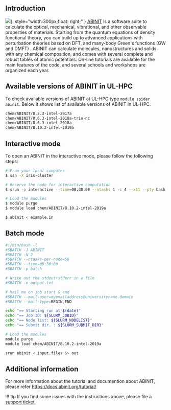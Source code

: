 
## Introduction

![](https://www.abinit.org/themes/abinit/logo-abinit-2015.svg){: style="width:300px;float: right;" }
[ABINIT](https://www.abinit.org/) is a software suite to calculate the optical, mechanical, vibrational,
and other observable properties of materials. Starting from the quantum equations
of density functional theory, you can build up to advanced applications with
perturbation theories based on DFT, and many-body Green's functions (GW and DMFT) .
ABINIT can calculate molecules, nanostructures and solids with any chemical composition,
and comes with several complete and robust tables of atomic potentials.
On-line tutorials are available for the main features of the code,
and several schools and workshops are organized each year.

## Available versions of ABINIT in UL-HPC
To check available versions of ABINIT at UL-HPC type `module spider abinit`.
Below it shows list of available versions of ABINIT in UL-HPC. 
```bash 
chem/ABINIT/8.2.3-intel-2017a
chem/ABINIT/8.6.3-intel-2018a-trio-nc
chem/ABINIT/8.6.3-intel-2018a
chem/ABINIT/8.10.2-intel-2019a
```

## Interactive mode
To open an ABINIT in the interactive mode, please follow the following steps:

```bash 
# From your local computer
$ ssh -X iris-cluster

# Reserve the node for interactive computation
$ srun -p interactive --time=00:30:00 --ntasks 1 -c 4 --x11 --pty bash -i

# Load the modules
$ module purge
$ module load chem/ABINIT/8.10.2-intel-2019a

$ abinit < example.in 
```

## Batch mode
```bash
#!/bin/bash -l
#SBATCH -J ABINIT
#SBATCH -N 2
#SBATCH --ntasks-per-node=56
#SBATCH --time=00:30:00
#SBATCH -p batch

# Write out the stdout+stderr in a file
#SBATCH -o output.txt

# Mail me on job start & end
#SBATCH --mail-user=myemailaddress@universityname.domain
#SBATCH --mail-type=BEGIN,END

echo "== Starting run at $(date)"
echo "== Job ID: ${SLURM_JOBID}"
echo "== Node list: ${SLURM_NODELIST}"
echo "== Submit dir. : ${SLURM_SUBMIT_DIR}"

# Load the modules
module purge
module load chem/ABINIT/8.10.2-intel-2019a

srun abinit < input.files &> out
```
## Additional information
For more information about the tutorial and documention
about ABINIT, please refer https://docs.abinit.org/tutorial/

!!! tip
    If you find some issues with the instructions above,
    please file a [support ticket](https://hpc.uni.lu/support).